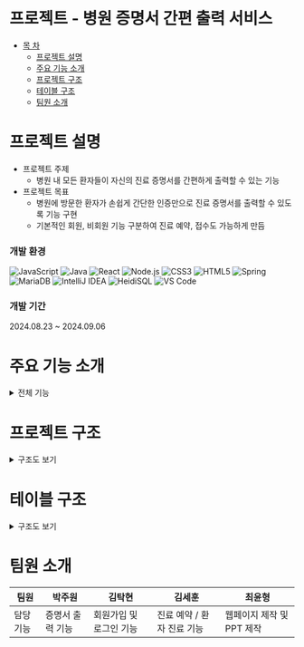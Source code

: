 # 프로젝트 - 병원 증명서 간편 출력 서비스

* [목 차](#-목-차)
    - [프로젝트 설명](#프로젝트-설명)   
    - [주요 기능 소개](#주요-기능-소개)   
    - [프로젝트 구조](#프로젝트-구조)   
    - [테이블 구조](#테이블-구조)
    - [팀원 소개](#팀원-소개)
   

# 프로젝트 설명
* 프로젝트 주제
    * 병원 내 모든 환자들이 자신의 진료 증명서를 간편하게 출력할 수 있는 기능
* 프로젝트 목표
    * 병원에 방문한 환자가 손쉽게 간단한 인증만으로 진료 증명서를 출력할 수 있도록 기능 구현
    * 기본적인 회원, 비회원 기능 구분하여 진료 예약, 접수도 가능하게 만듬 

### 개발 환경
![JavaScript](https://img.shields.io/badge/JavaScript-F7DF1E?style=for-the-badge&logo=javascript&logoColor=black)
![Java](https://img.shields.io/badge/Java-007396?style=for-the-badge&logo=java&logoColor=white)
![React](https://img.shields.io/badge/React-61DAFB?style=for-the-badge&logo=react&logoColor=black)
![Node.js](https://img.shields.io/badge/Node.js-339933?style=for-the-badge&logo=node-dot-js&logoColor=white)
![CSS3](https://img.shields.io/badge/CSS3-1572B6?style=for-the-badge&logo=css3&logoColor=white)
![HTML5](https://img.shields.io/badge/HTML5-E34F26?style=for-the-badge&logo=html5&logoColor=white)
![Spring](https://img.shields.io/badge/Spring-6DB33F?style=for-the-badge&logo=spring&logoColor=white)
![MariaDB](https://img.shields.io/badge/MariaDB-003545?style=for-the-badge&logo=mariadb&logoColor=white)
![IntelliJ IDEA](https://img.shields.io/badge/IntelliJ_IDEA-000000?style=for-the-badge&logo=intellij-idea&logoColor=white)
![HeidiSQL](https://img.shields.io/badge/HeidiSQL-006400?style=for-the-badge&logo=heidisql&logoColor=white)
![VS Code](https://img.shields.io/badge/VS_Code-007ACC?style=for-the-badge&logo=visual-studio-code&logoColor=white)

### 개발 기간
2024.08.23 ~ 2024.09.06


# 주요 기능 소개
<details><summary>전체 기능</summary><br>
<details><summary>회원가입</summary>

![GIFMaker_me (1)](https://github.com/user-attachments/assets/068a6bf6-3446-4495-a35a-bd41b7958831)

https://github.com/Comleamae/TeamProject1/issues/2#issue-2626039812
</details>


<details><summary>회원 증명서 출력</summary>

![로그인 성공 화면](https://github.com/user-attachments/assets/9f1bd055-568e-45f4-89cc-d0591ef97c24)

기존에 회원가입한 아이디로 로그인에 성공한 경우

![초기화면](https://github.com/user-attachments/assets/89736dad-e610-4993-b07a-03b171b957a8)

로그인한 상태로 메인화면으로 돌아가며, 우측 상단에 로그인한 회원의 이름이 출력됨.

![로그인 인증 1단계](https://github.com/user-attachments/assets/09e2f6dd-0db1-4f91-86f3-b80c0a63518c)

로그인한 상태에서 증명서 발급을 누르면, 또 한번 더 주민등록번호 확인을 거침.

![주민번호가 맞아서 이메일 보내기](https://github.com/user-attachments/assets/e1ca6f39-37d9-4588-9594-a70d664c94f8)

가입한 회원의 주민번호와 일치하면, 로그인에 입력했던 이메일로 인증번호를 발송함.

![이메일로 인증번호가 온 화면](https://github.com/user-attachments/assets/5c2495c0-2194-4d06-ba28-19f5c89bdee4)

인증번호를 받은 이메일 화면

![인증번호 입력](https://github.com/user-attachments/assets/9c23b3cb-1812-4b14-9220-7756a00d71e9)

발급받은 인증번호를 입력하면

![인증된 화면](https://github.com/user-attachments/assets/f25bfb7e-8402-4b1e-b6f2-d31e65992a27)

인증되었다고 출력되면서 증명서를 발급받을 수 있는 상황이 됨

</details>

<details><summary>비회원 증명서 출력</summary>
    
![비회원 메인](https://github.com/user-attachments/assets/92c05ccf-cf31-4711-9cf4-b7a0c3323d68)

메인화면에서 증명서 발급 메뉴를 선택합니다.

![입력값 넣기](https://github.com/user-attachments/assets/ca5c249e-44d7-40b8-baef-a65c7574316c)

비회원인 상태에서는 주민등록번호와 이메일 인증을 받을 정보를 입력합니다.

![이메일 발송](https://github.com/user-attachments/assets/0e694d43-0a8c-4c4b-92a8-8951232011b2)

이메일이 발송되면,

![인증번호 확인](https://github.com/user-attachments/assets/e272032b-28c6-47b1-9ef3-58ab1740e709)

해당 이메일이 도착했는지 확인한 후에

![인증번호 입력](https://github.com/user-attachments/assets/be993c22-c0ed-4701-b2a4-b1adc2b6e98d)

인증번호를 입력합니다.

![인증번호 인증됨](https://github.com/user-attachments/assets/51a9e69d-8085-4161-b1e9-b7027afb7a0d)

인증번호가 정상적으로 확인되면 아래의 증명서 선택화면으로 넘어갑니다.

![증명서 선택화면](https://github.com/user-attachments/assets/6e6daedc-7683-415c-9c18-63596c947f1d)

증명서 선택화면에서 진료 확인서를 선택하면, 회원과 동일한 프로세스로 작동됩니다.

</details>


<details><summary>진료 기록이 없는 경우</summary>
    
![인증이 되었지만 해당 환자의 진료 정보가 없음](https://github.com/user-attachments/assets/a4d83007-2f9e-4c13-85c5-ede21d4f1df2)    

해당 회원의 진료 내역이 없습니다. 라는 화면만 표시해줍니다.

</details>

<details><summary>진료 기록이 있는 경우</summary>
    
![해당 환자의 첫 번째 진료에 대한 진료 확인서](https://github.com/user-attachments/assets/0de3f503-61f9-4a84-8bef-35bc88fdf0e0)

해당 환자의 진료 내역이 표시됩니다.

![해당 환자의 이름과 진료 날짜가 파일명에 들어오는지 확인](https://github.com/user-attachments/assets/21c8aa6e-532a-4b00-9efa-0e7413be73a9)

출력 버튼을 누르면 이미지를 저장할 수 있는 창이 뜨며, 파일창에 해당 증명서의 이름이 제대로 입력되어있는지 확인합니다.

![출력버튼 누르고 pdf저장 화면](https://github.com/user-attachments/assets/cee0ea69-2b92-4702-8c20-8c53584d6156)

마지막으로 저장을 누르면 PDF 형식으로 저장됩니다.

![프린트 화면](https://github.com/user-attachments/assets/2542c33d-79fe-4210-b95e-13442b322cd2)

저장한 PDF를 프린트 할 수 있는 화면

![인쇄 화면](https://github.com/user-attachments/assets/bf4b8a82-c246-4900-ba6d-9a24a6973070)

저장한 PDF를 인쇄할 수 있는 화면

</details>


<details><summary>신규 접수 등록</summary>
    
![메인화면](https://github.com/user-attachments/assets/9eea6627-ffac-4771-8c68-39953b166e49)

메인화면에서 진료 접수 클릭 시 진료 접수할 수 있는 페이지로 이동됩니다.

![접수 페이지](https://github.com/user-attachments/assets/25e51965-018f-4a7c-b266-108aa8dba62a)

접수 페이지에서 신규방문이면 신규방문을 클릭합니다.

![신규 접수](https://github.com/user-attachments/assets/af01dd48-6492-45d8-b0e5-3161f425db83)

신규방문자는 기존 진료 내역이 없기에 신상정보를 입력 후 진료과 및 담당의를 선택한 후 접수 등록을 누릅니다.

![신규 접수 정보 입력](https://github.com/user-attachments/assets/fc517a0d-c46b-4e33-8af3-db32f2de23c9)

정상적으로 등록이 되면 아래와 같은 알림창이 뜨며 접수되었다고 알려줍니다.

![접수 완료](https://github.com/user-attachments/assets/d2e7baef-fa84-4a9d-af79-a623f524cdf4)


</details>

<details><summary>재방문 접수 등록</summary>
    
![기존 방문환자가 재방문 한 경우 동일한 정보이면 재방문 환자](https://github.com/user-attachments/assets/daf564b1-e9ea-4032-b758-a4137fc94ee7)

기존에 방문했던 환자가 재방문한 경우 조회하기 편하도록 기존 내역에서 이름, 주민등럭번호만 조회한 후 기존에 방문 내역이 있는지 조회합니다.

![재방문 얼럿](https://github.com/user-attachments/assets/8ab4676f-19ad-42de-8357-63a90ebf3d67)

조회를 눌렀는데 재방문 환자인 경우, 접수를 바로 누르면 된다는 알림창이 뜹니다.

만약, 기존 방문 내역이 없는데 재방문으로 입력 시 신규방문으로 가라는 알림창이 뜹니다.

![재방문 접수 완료](https://github.com/user-attachments/assets/a2773e4d-b9d0-4dac-bc04-56e9ac4dd9df)

재방문 환자인걸 확인한 후 접수를 누르면 접수 등록이 완료됩니다.


</details>

<details><summary>의사 관점 환자 진료</summary>

![관리자 로그인](https://github.com/user-attachments/assets/e38093e4-c000-48bb-b912-cae929bf6f68)

접수한 환자를 진료하기 위해 메인페이지의 우측상단의 직원전용을 눌러 관리자 로그인창으로 이동합니다.
기존에 가입했던 관리자(의사, 간호사, 직원)로 입력하면 해당 내역으로 로그인 됩니다.

![의사 환여 ㅇ얼럿](https://github.com/user-attachments/assets/d5943b4f-e4d4-4a4e-9fa0-1e44230f4ed9)
위 경우 의사로 로그인 했기에 해당 의사님을 환영한다는 알림창이 뜹니다.

![환자 차트 조회 가능](https://github.com/user-attachments/assets/ffc6b070-e22b-4375-99cd-e25dd04b5ffc)

의사로 로그인한 경우에만 자기가 맡은 진료과의 환자 내역만 조회가 가능합니다.
( 다른 진료과에 접수한 환자는 조회 불가능 )

![진료 시작 누르면](https://github.com/user-attachments/assets/fb6b26e9-b12b-4d33-bb28-298adc886cdd)

우측의 대기자 목록 아래에 있는 진료 시작을 누르면 첫번째 대기자부터 순서대로 진료를 볼 수 있고,
진료 시작을 누르면 좌측에 있는 환자 정보에 접수한 환자의 기본 정보가 노출됩니다.

![환자 기본 정보 출력 및 접수 대기 명단 삭제](https://github.com/user-attachments/assets/38b75390-787c-4907-8a89-d801465af73e)

진료 시작을 누르면 진료가 시작되고, 대기중이였던 환자는 접수 대기 명단에서 사라집니다.
( 상태는 진료완료로 미리 변경됨 )

![처방내역 등록](https://github.com/user-attachments/assets/25ae0cd7-4716-4a2b-b527-2c540601f26d)

해당 환자에 대한 진료 내역을 순차적으로 모두 등록해야 진료 내역 등록이 가능합니다.
검진일의 경우 진료일 당일 이전 날짜는 체크가 불가능하게 막아두었습니다.

![진료 기록 등록](https://github.com/user-attachments/assets/7f1ac151-cf27-49d7-b83e-a64175b9543c)

진료 내역을 모두 입력한 경우에는 진료 기록이 정상적으로 등록됩니다.

![접수했던 기존 내역이 존재하는 환자는 이전 진료내역도 조회 가능함](https://github.com/user-attachments/assets/6f796836-0505-465a-abc1-9d2ffc90ac20)

기존 환자에서 재방문 환자 -> 즉, 병원에 진료 내역이 있던 환자는 다시 방문한 경우 이전의 진료 내역도 확인이 가능합니다.

![진단명 클릭 시 진료 상세 내역 출력](https://github.com/user-attachments/assets/e74449b9-40af-4380-8f38-6c8c7d38ce67)

진료 내역 조회에서 진단명을 클릭하면 아래에 진료 상세 내역에 해당 진료에 대한 상세 내역이 출력됩니다.

![진단명 클릭 시 진료 상세 내역 출력](https://github.com/user-attachments/assets/5abb61b4-64bd-49d2-8277-a67268bda918)

</details>

</details>

# 프로젝트 구조
<details><summary>구조도 보기</summary>

```plaintext
src
 ┣ pages
 ┃ ┣ admin
 ┃ ┃ ┣ ksh
 ┃ ┃ ┃ ┣ NewVisit.css
 ┃ ┃ ┃ ┣ NewVisit.js
 ┃ ┃ ┃ ┣ ReVisit.css
 ┃ ┃ ┃ ┣ ReVisit.js
 ┃ ┃ ┃ ┣ TreChart.css
 ┃ ┃ ┃ ┣ TreChart.js
 ┃ ┃ ┃ ┣ Visitant.css
 ┃ ┃ ┃ ┗ Visitant.js
 ┃ ┃ ┣ kth
 ┃ ┃ ┃ ┣ AdminJoin.css
 ┃ ┃ ┃ ┣ AdminJoin.js
 ┃ ┃ ┃ ┣ AdminLogin.css
 ┃ ┃ ┃ ┣ AdminLogin.js
 ┃ ┃ ┃ ┗ AdminMain.js
 ┃ ┃ ┣ pjw
 ┃ ┃ ┃ ┣ ClinicList.css
 ┃ ┃ ┃ ┗ ClinicList.js
 ┃ ┃ ┣ AdminLayout.css
 ┃ ┃ ┗ AdminLayout.js
 ┃ ┣ order (다른 프로젝트와 겹침)
 ┃ ┃ ┗ kth
 ┃ ┃ ┃ ┣ ManageSupply.css
 ┃ ┃ ┃ ┣ ManageSupply.js
 ┃ ┃ ┃ ┣ OrderLayout.css
 ┃ ┃ ┃ ┣ OrderLayout.js
 ┃ ┃ ┃ ┣ OrderList.css
 ┃ ┃ ┃ ┣ OrderList.js
 ┃ ┃ ┃ ┣ RegistSupply.css
 ┃ ┃ ┃ ┣ RegistSupply.js
 ┃ ┃ ┃ ┣ RequestOrder.css
 ┃ ┃ ┃ ┗ RequestOrder.js
 ┃ ┣ user
 ┃ ┃ ┣ cyh
 ┃ ┃ ┃ ┣ Loading.js
 ┃ ┃ ┃ ┣ MoneyIn.css
 ┃ ┃ ┃ ┣ MoneyIn.js
 ┃ ┃ ┃ ┣ PayLoading.js
 ┃ ┃ ┃ ┣ PayMoney.css
 ┃ ┃ ┃ ┣ PayMoney.js
 ┃ ┃ ┃ ┣ Spin@1x-1.8s-200px-200px.gif
 ┃ ┃ ┃ ┣ Styles.js
 ┃ ┃ ┃ ┗ SubMenu.js
 ┃ ┃ ┣ ksh
 ┃ ┃ ┃ ┣ KakaoMap.css
 ┃ ┃ ┃ ┗ KakaoMap.js
 ┃ ┃ ┣ kth
 ┃ ┃ ┃ ┣ Find.css
 ┃ ┃ ┃ ┣ FindId.js
 ┃ ┃ ┃ ┣ FindPw.js
 ┃ ┃ ┃ ┣ JoinSelect.js
 ┃ ┃ ┃ ┣ JoinStep1.js
 ┃ ┃ ┃ ┣ JoinStep1_1.js
 ┃ ┃ ┃ ┣ JoinStep2.css
 ┃ ┃ ┃ ┣ JoinStep2.js
 ┃ ┃ ┃ ┣ JoinStep3.js
 ┃ ┃ ┃ ┣ joinValidate.js
 ┃ ┃ ┃ ┣ Login.css
 ┃ ┃ ┃ ┣ Login.js
 ┃ ┃ ┃ ┣ Modal.js
 ┃ ┃ ┃ ┣ SearchStaff.css
 ┃ ┃ ┃ ┗ SearchStaff.js
 ┃ ┃ ┣ pjw
 ┃ ┃ ┃ ┣ utils
 ┃ ┃ ┃ ┃ ┗ pdfUtils.js
 ┃ ┃ ┃ ┣ ClinicPrint.css
 ┃ ┃ ┃ ┣ ClinicPrint.js
 ┃ ┃ ┃ ┣ FormSelector.js
 ┃ ┃ ┃ ┣ PrintForm.js
 ┃ ┃ ┃ ┣ PrintForm2.js
 ┃ ┃ ┃ ┣ PrintForm3.js
 ┃ ┃ ┃ ┗ PrintForm4.js
 ┃ ┃ ┣ UserLayout.css
 ┃ ┃ ┗ UserLayout.js
 ┃ ┣ Footer.css
 ┃ ┣ Footer.js
 ┃ ┣ Main.css
 ┃ ┣ Main.js
 ┃ ┣ MedicalCenter.css
 ┃ ┣ MedicalCenter.js
 ┃ ┣ SideList.css
 ┃ ┗ SideList.js
 ┣ App.css
 ┣ App.js
 ┣ App.test.js
 ┣ index.css
 ┣ index.js
 ┣ logo.svg
 ┣ reportWebVitals.js
 ┣ reset.css
 ┗ setupTests.js
```

</details>

# 테이블 구조
<details><summary>구조도 보기</summary>
    
![테이블 구조](https://github.com/user-attachments/assets/06576686-188e-4b92-a473-2e34688de019)

</details>


# 팀원 소개
| 팀원    |박주원         | 김탁현              | 김세훈           | 최윤형         |
|---------|--------------------|---------------------|------------------|-----------------|
| 담당기능 | 증명서 출력 기능 | 회원가입 및 로그인 기능 | 진료 예약 / 환자 진료 기능 | 웹페이지 제작 및 PPT 제작 |
